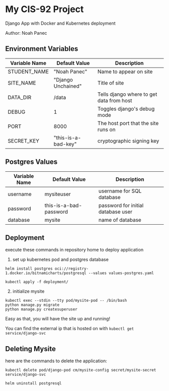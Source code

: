 # My CIS-92 Project 

Django App with Docker and Kubernetes deployment

Author: Noah Panec

## Environment Variables

| Variable Name | Default Value | Description |
| -- | -- | -- |
| STUDENT_NAME | "Noah Panec" | Name to appear on site |
| SITE_NAME | "Django Unchained" | Title of site |
| DATA_DIR | /data | Tells django where to get data from host |
| DEBUG | 1 | Toggles django's debug mode |
| PORT | 8000 | The host port that the site runs on |
| SECRET_KEY | "this-is-a-bad-key" | cryptographic signing key |

## Postgres Values

| Variable Name | Default Value | Description |
| -- | -- | -- |
| username | mysiteuser | username for SQL database |
| password | this-is-a-bad-password | password for initial database user |
| database | mysite | name of database |

## Deployment

execute these commands in repository home to deploy application

1. set up kubernetes pod and postgres database
```
helm install postgres oci://registry-1.docker.io/bitnamicharts/postgresql --values values-postgres.yaml

kubectl apply -f deployment/
```
2. initialize mysite
```
kubectl exec --stdin --tty pod/mysite-pod -- /bin/bash
python manage.py migrate
python manage.py createsuperuser
```

Easy as that, you will have the site up and running!

You can find the external ip that is hosted on with `kubectl get service/django-svc`

## Deleting Mysite

here are the commands to delete the application:

```
kubectl delete pod/django-pod cm/mysite-config secret/mysite-secret service/django-svc

helm uninstall postgresql
```
